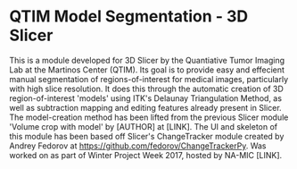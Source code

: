 # QTIM Model Segmentation - 3D Slicer

This is a module developed for 3D Slicer by the Quantiative Tumor Imaging Lab at the Martinos Center (QTIM). Its goal is to provide easy and effecient manual segmentation of regions-of-interest for medical images, particularly with high slice resolution. It does this through the automatic creation of 3D region-of-interest 'models' using ITK's Delaunay Triangulation Method, as well as subtraction mapping and editing features already present in Slicer. The model-creation method has been lifted from the previous Slicer module 'Volume crop with model' by [AUTHOR] at [LINK]. The UI and skeleton of this module has been based off Slicer's ChangeTracker module created by Andrey Fedorov at https://github.com/fedorov/ChangeTrackerPy. Was worked on as part of Winter Project Week 2017, hosted by NA-MIC [LINK].